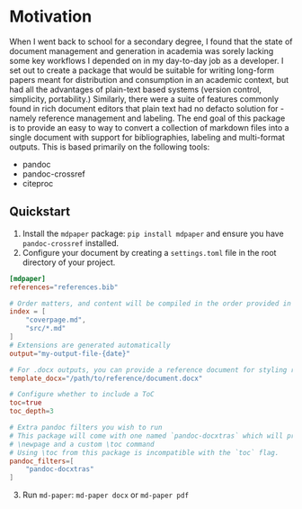 # Motivation

When I went back to school for a secondary degree, I found that the state of document management and generation in academia was sorely lacking some key workflows I depended on in my day-to-day job as a developer.  I set out to create a package that would be suitable for writing long-form papers meant for distribution and consumption in an academic context, but had all the advantages of plain-text based systems (version control, simplicity, portability.)  Similarly, there were a suite of features commonly found in rich document editors that plain text had no defacto solution for - namely reference management and labeling.  The end goal of this package is to provide an easy to way to convert a collection of markdown files into a single document with support for bibliographies, labeling and multi-format outputs.  This is based primarily on the following tools:

- pandoc
- pandoc-crossref
- citeproc

## Quickstart

1. Install the `mdpaper` package: `pip install mdpaper` and ensure you have `pandoc-crossref` installed.
2. Configure your document by creating a `settings.toml` file in the root directory of your project.

```toml
[mdpaper]
references="references.bib"

# Order matters, and content will be compiled in the order provided in this list.
index = [
    "coverpage.md",
    "src/*.md"
]
# Extensions are generated automatically
output="my-output-file-{date}"

# For .docx outputs, you can provide a reference document for styling rules and pages
template_docx="/path/to/reference/document.docx"

# Configure whether to include a ToC
toc=true
toc_depth=3

# Extra pandoc filters you wish to run
# This package will come with one named `pandoc-docxtras` which will provide
# \newpage and a custom \toc command
# Using \toc from this package is incompatible with the `toc` flag.
pandoc_filters=[
    "pandoc-docxtras"
]
```

3.  Run `md-paper`: `md-paper docx` or `md-paper pdf`